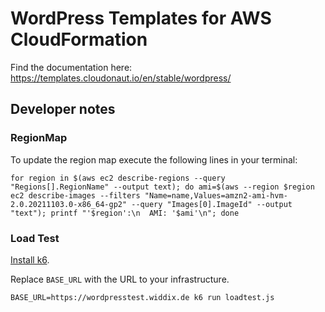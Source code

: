 # WordPress Templates for AWS CloudFormation

Find the documentation here: https://templates.cloudonaut.io/en/stable/wordpress/

## Developer notes

### RegionMap
To update the region map execute the following lines in your terminal:

```
for region in $(aws ec2 describe-regions --query "Regions[].RegionName" --output text); do ami=$(aws --region $region ec2 describe-images --filters "Name=name,Values=amzn2-ami-hvm-2.0.20211103.0-x86_64-gp2" --query "Images[0].ImageId" --output "text"); printf "'$region':\n  AMI: '$ami'\n"; done
```

### Load Test

[Install k6](https://k6.io/docs/).

Replace `BASE_URL` with the URL to your infrastructure.

```
BASE_URL=https://wordpresstest.widdix.de k6 run loadtest.js 
```
